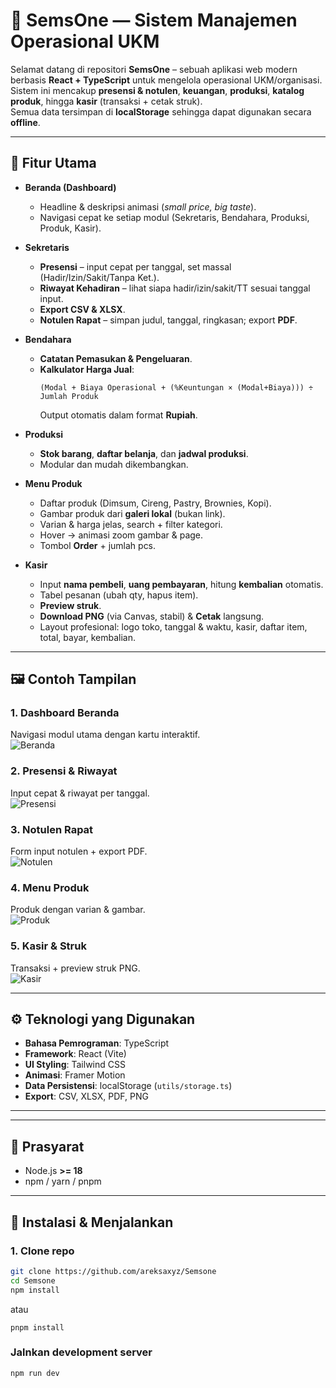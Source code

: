 # 💼 SemsOne — Sistem Manajemen Operasional UKM

Selamat datang di repositori **SemsOne** – sebuah aplikasi web modern berbasis **React + TypeScript** untuk mengelola operasional UKM/organisasi.  
Sistem ini mencakup **presensi & notulen**, **keuangan**, **produksi**, **katalog produk**, hingga **kasir** (transaksi + cetak struk).  
Semua data tersimpan di **localStorage** sehingga dapat digunakan secara **offline**.

---

## 🎯 Fitur Utama

* **Beranda (Dashboard)**
  * Headline & deskripsi animasi (*small price, big taste*).
  * Navigasi cepat ke setiap modul (Sekretaris, Bendahara, Produksi, Produk, Kasir).

* **Sekretaris**
  * **Presensi** – input cepat per tanggal, set massal (Hadir/Izin/Sakit/Tanpa Ket.).
  * **Riwayat Kehadiran** – lihat siapa hadir/izin/sakit/TT sesuai tanggal input.
  * **Export CSV & XLSX**.
  * **Notulen Rapat** – simpan judul, tanggal, ringkasan; export **PDF**.

* **Bendahara**
  * **Catatan Pemasukan & Pengeluaran**.
  * **Kalkulator Harga Jual**:  
    ```
    (Modal + Biaya Operasional + (%Keuntungan × (Modal+Biaya))) ÷ Jumlah Produk
    ```
    Output otomatis dalam format **Rupiah**.

* **Produksi**
  * **Stok barang**, **daftar belanja**, dan **jadwal produksi**.
  * Modular dan mudah dikembangkan.

* **Menu Produk**
  * Daftar produk (Dimsum, Cireng, Pastry, Brownies, Kopi).
  * Gambar produk dari **galeri lokal** (bukan link).
  * Varian & harga jelas, search + filter kategori.
  * Hover → animasi zoom gambar & page.
  * Tombol **Order** + jumlah pcs.

* **Kasir**
  * Input **nama pembeli**, **uang pembayaran**, hitung **kembalian** otomatis.
  * Tabel pesanan (ubah qty, hapus item).
  * **Preview struk**.
  * **Download PNG** (via Canvas, stabil) & **Cetak** langsung.
  * Layout profesional: logo toko, tanggal & waktu, kasir, daftar item, total, bayar, kembalian.

---

## 🖼️ Contoh Tampilan

### 1. Dashboard Beranda
Navigasi modul utama dengan kartu interaktif.  
![Beranda](docs/beranda.png)

### 2. Presensi & Riwayat
Input cepat & riwayat per tanggal.  
![Presensi](docs/presensi.png)

### 3. Notulen Rapat
Form input notulen + export PDF.  
![Notulen](docs/notulen.png)

### 4. Menu Produk
Produk dengan varian & gambar.  
![Produk](docs/produk.png)

### 5. Kasir & Struk
Transaksi + preview struk PNG.  
![Kasir](docs/kasir.png)

---

## ⚙️ Teknologi yang Digunakan

* **Bahasa Pemrograman**: TypeScript
* **Framework**: React (Vite)
* **UI Styling**: Tailwind CSS
* **Animasi**: Framer Motion
* **Data Persistensi**: localStorage (`utils/storage.ts`)
* **Export**: CSV, XLSX, PDF, PNG

---


---

## 🔧 Prasyarat

* Node.js **>= 18**
* npm / yarn / pnpm

---

## 🚀 Instalasi & Menjalankan

### 1. Clone repo
```bash
git clone https://github.com/areksaxyz/Semsone
cd Semsone
npm install
```
atau
```
pnpm install
```
### Jalnkan development server
```
npm run dev
```


